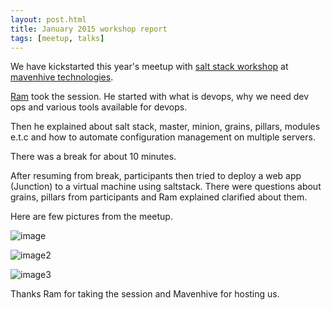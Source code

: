 ```yaml
---
layout: post.html
title: January 2015 workshop report
tags: [meetup, talks]
---
```


We have kickstarted this year's meetup with  [salt stack workshop](http://www.meetup.com/BangPypers/events/222071834/) at [mavenhive technologies](http://www.mavenhive.in/).


[Ram](https://gitlab.com/voidspacexyz/) took the session. He started with what is devops, why we need dev ops and various  tools available for devops.


Then he explained about salt stack, master, minion, grains, pillars, modules e.t.c and how to automate configuration management on multiple servers.


There was a break for about 10 minutes.


After resuming from break, participants then tried to deploy a web app (Junction) to a virtual machine using saltstack. There were questions about grains, pillars from participants and Ram explained clarified about them.


Here are few pictures from the meetup.

![image](http://photos2.meetupstatic.com/photos/event/3/c/c/6/highres_446355558.jpeg)

![image2](http://photos3.meetupstatic.com/photos/event/3/c/d/4/highres_446355572.jpeg)

![image3](http://photos3.meetupstatic.com/photos/event/3/c/d/6/highres_446355574.jpeg)

Thanks Ram for taking the session and Mavenhive for hosting us.
